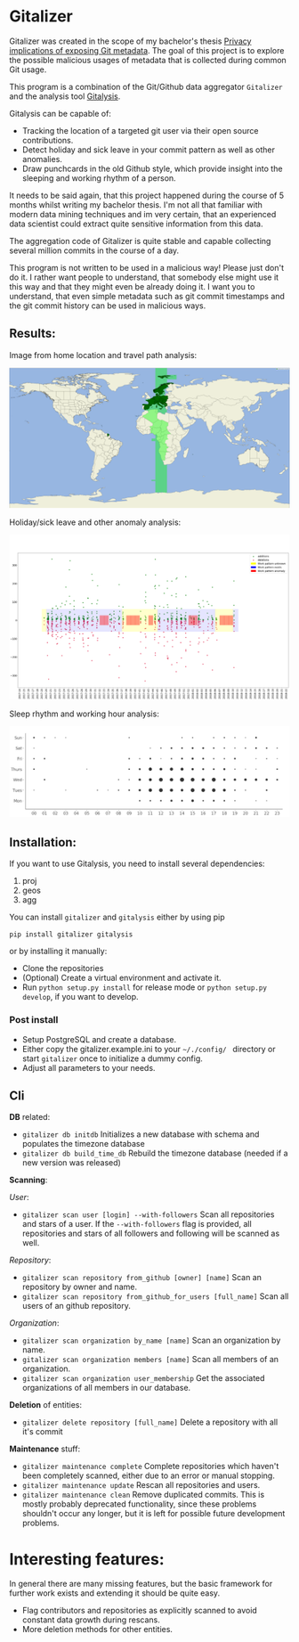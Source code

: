 # Gitalizer

Gitalizer was created in the scope of my bachelor's thesis [Privacy implications of exposing Git metadata](https://github.com/Nukesor/thesis/blob/master/thesis/thesis.pdf).
The goal of this project is to explore the possible malicious usages of metadata that is collected during common Git usage.

This program is a combination of the Git/Github data aggregator `Gitalizer` and the analysis tool [Gitalysis](https://github.com/Nukesor/gitalysi://github.com/Nukesor/gitalysis).

Gitalysis can be capable of:
- Tracking the location of a targeted git user via their open source contributions.
- Detect holiday and sick leave in your commit pattern as well as other anomalies.
- Draw punchcards in the old Github style, which provide insight into the sleeping and working rhythm of a person.

It needs to be said again, that this project happened during the course of 5 months whilst writing my bachelor thesis.
I'm not all that familiar with modern data mining techniques and im very certain, that an experienced data scientist could extract quite sensitive information from this data.

The aggregation code of Gitalizer is quite stable and capable collecting several million commits in the course of a day.

This program is not written to be used in a malicious way! Please just don't do it.
I rather want people to understand, that somebody else might use it this way and that they might even be already doing it.
I want you to understand, that even simple metadata such as git commit timestamps and the git commit history can be used in malicious ways.

## Results:

Image from home location and travel path analysis:
<p align="center">
    <img src="https://raw.githubusercontent.com/Nukesor/images/master/gitalizer_map.png">
</p>

Holiday/sick leave and other anomaly analysis:
<p align="center">
    <img src="https://raw.githubusercontent.com/Nukesor/images/master/gitalizer_holiday.png">
</p>

Sleep rhythm and working hour analysis:
<p align="center">
    <img src="https://raw.githubusercontent.com/Nukesor/images/master/gitalizer_punchcard.png">
</p>

## Installation:

If you want to use Gitalysis, you need to install several dependencies:
1. proj
2. geos
3. agg

You can install `gitalizer` and `gitalysis` either by using pip

    pip install gitalizer gitalysis


or by installing it manually:

- Clone the repositories
- (Optional) Create a virtual environment and activate it.
- Run `python setup.py install` for release mode or `python setup.py develop`, if you want to develop.

### Post install
- Setup PostgreSQL and create a database.
- Either copy the gitalizer.example.ini to your `~/./config/ ` directory or start `gitalizer` once to initialize a dummy config.
- Adjust all parameters to your needs.

## Cli
**DB** related:
- `gitalizer db initdb` Initializes a new database with schema and populates the timezone database
- `gitalizer db build_time_db` Rebuild the timezone database (needed if a new version was released)

**Scanning**:

*User*:
- `gitalizer scan user [login] --with-followers` Scan all repositories and stars of a user. If the `--with-followers` flag is provided, all repositories and stars of all followers and following will be scanned as well.

*Repository*:
- `gitalizer scan repository from_github [owner] [name]` Scan an repository by owner and name.
- `gitalizer scan repository from_github_for_users [full_name]` Scan all users of an github repository.

*Organization*:
- `gitalizer scan organization by_name [name]` Scan an organization by name.
- `gitalizer scan organization members [name]` Scan all members of an organization.
- `gitalizer scan organization user_membership` Get the associated organizations of all members in our database.

**Deletion** of entities:
- `gitalizer delete repository [full_name]` Delete a repository with all it's commit

**Maintenance** stuff:
- `gitalizer maintenance complete` Complete repositories which haven't been completely scanned, either due to an error or manual stopping.
- `gitalizer maintenance update` Rescan all repositories and users.
- `gitalizer maintenance clean` Remove duplicated commits. This is mostly probably deprecated functionality, since these problems shouldn't occur any longer, but it is left for possible future development problems.



# Interesting features:
In general there are many missing features, but the basic framework for further work exists and extending it should be quite easy.

- Flag contributors and repositories as explicitly scanned to avoid constant data growth during rescans.
- More deletion methods for other entities.
